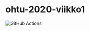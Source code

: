 # ohtu-2020-viikko1

![GitHub Actions](https://github.com/ankaleh/ohtu-2020-viikko1/workflows/Java%20CI%20with%20Gradle/badge.svg)
